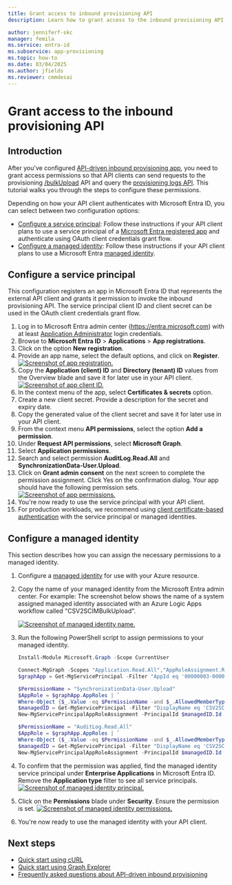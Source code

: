 ```yaml
---
title: Grant access to inbound provisioning API
description: Learn how to grant access to the inbound provisioning API.

author: jenniferf-skc
manager: femila
ms.service: entra-id
ms.subservice: app-provisioning
ms.topic: how-to
ms.date: 03/04/2025
ms.author: jfields
ms.reviewer: cmmdesai
---
```


# Grant access to the inbound provisioning API

## Introduction

After you've configured [API-driven inbound provisioning app](inbound-provisioning-api-configure-app.md), you need to grant access permissions so that API clients can send requests to the provisioning [/bulkUpload](/graph/api/synchronization-synchronizationjob-post-bulkupload) API and query the [provisioning logs API](/graph/api/resources/provisioningobjectsummary). This tutorial walks you through the steps to configure these permissions. 

Depending on how your API client authenticates with Microsoft Entra ID, you can select between two configuration options: 

* [Configure a service principal](#configure-a-service-principal): Follow these instructions if your API client plans to use a service principal of a [Microsoft Entra registered app](~/identity-platform/howto-create-service-principal-portal.md) and authenticate using OAuth client credentials grant flow. 
* [Configure a managed identity](#configure-a-managed-identity): Follow these instructions if your API client plans to use a Microsoft Entra [managed identity](~/identity/managed-identities-azure-resources/overview.md).

## Configure a service principal 
This configuration registers an app in Microsoft Entra ID that represents the external API client and grants it permission to invoke the inbound provisioning API. The service principal client ID and client secret can be used in the OAuth client credentials grant flow. 

1. Log in to Microsoft Entra admin center (https://entra.microsoft.com) with at least [Application Administrator](https://go.microsoft.com/fwlink/?linkid=2247823) login credentials. 
1. Browse to **Microsoft Entra ID** > **Applications** > **App registrations**.
1. Click on the option **New registration**.
1. Provide an app name, select the default options, and click on **Register**.
      [![Screenshot of app registration.](media/inbound-provisioning-api-grant-access/register-app.png)](media/inbound-provisioning-api-grant-access/register-app.png#lightbox)
1. Copy the **Application (client) ID** and **Directory (tenant) ID** values from the Overview blade and save it for later use in your API client. 
      [![Screenshot of app client ID.](media/inbound-provisioning-api-grant-access/app-client-id.png)](media/inbound-provisioning-api-grant-access/app-client-id.png#lightbox)  
1. In the context menu of the app, select **Certificates & secrets** option. 
1. Create a new client secret. Provide a description for the secret and expiry date. 
1. Copy the generated value of the client secret and save it for later use in your API client. 
1. From the context menu **API permissions**, select the option **Add a permission**. 
1. Under **Request API permissions**, select **Microsoft Graph**. 
1. Select **Application permissions**.
1. Search and select permission **AuditLog.Read.All** and **SynchronizationData-User.Upload**.
1. Click on **Grant admin consent** on the next screen to complete the permission assignment. Click Yes on the confirmation dialog. Your app should have the following permission sets.
      [![Screenshot of app permissions.](media/inbound-provisioning-api-grant-access/api-client-permissions.png)](media/inbound-provisioning-api-grant-access/api-client-permissions.png#lightbox)  
1. You're now ready to use the service principal with your API client.
1. For production workloads, we recommend using [client certificate-based authentication](~/identity-platform/howto-authenticate-service-principal-powershell.md) with the service principal or managed identities. 

## Configure a managed identity

This section describes how you can assign the necessary permissions to a managed identity. 

1. Configure a [managed identity](~/identity/managed-identities-azure-resources/overview.md) for use with your Azure resource. 
1. Copy the name of your managed identity from the Microsoft Entra admin center. For example: The screenshot below shows the name of a system assigned managed identity associated with an Azure Logic Apps workflow called "CSV2SCIMBulkUpload". 

      [![Screenshot of managed identity name.](media/inbound-provisioning-api-grant-access/managed-identity-name.png)](media/inbound-provisioning-api-grant-access/managed-identity-name.png#lightbox) 

1. Run the following PowerShell script to assign permissions to your managed identity.

      ```powershell
      Install-Module Microsoft.Graph -Scope CurrentUser

      Connect-MgGraph -Scopes "Application.Read.All","AppRoleAssignment.ReadWrite.All,RoleManagement.ReadWrite.Directory"
      $graphApp = Get-MgServicePrincipal -Filter "AppId eq '00000003-0000-0000-c000-000000000000'"
  
      $PermissionName = "SynchronizationData-User.Upload"
      $AppRole = $graphApp.AppRoles | `
      Where-Object {$_.Value -eq $PermissionName -and $_.AllowedMemberTypes -contains "Application"}
      $managedID = Get-MgServicePrincipal -Filter "DisplayName eq 'CSV2SCIMBulkUpload'"
      New-MgServicePrincipalAppRoleAssignment -PrincipalId $managedID.Id -ServicePrincipalId $managedID.Id -ResourceId $graphApp.Id -AppRoleId $AppRole.Id

      $PermissionName = "AuditLog.Read.All"
      $AppRole = $graphApp.AppRoles | `
      Where-Object {$_.Value -eq $PermissionName -and $_.AllowedMemberTypes -contains "Application"}
      $managedID = Get-MgServicePrincipal -Filter "DisplayName eq 'CSV2SCIMBulkUpload'"
      New-MgServicePrincipalAppRoleAssignment -PrincipalId $managedID.Id -ServicePrincipalId $managedID.Id -ResourceId $graphApp.Id -AppRoleId $AppRole.Id
      ```
1. To confirm that the permission was applied, find the managed identity service principal under **Enterprise Applications** in Microsoft Entra ID. Remove the **Application type** filter to see all service principals.
      [![Screenshot of managed identity principal.](media/inbound-provisioning-api-grant-access/managed-identity-principal.png)](media/inbound-provisioning-api-grant-access/managed-identity-principal.png#lightbox) 
1. Click on the **Permissions** blade under **Security**. Ensure the permission is set. 
      [![Screenshot of managed identity permissions.](media/inbound-provisioning-api-grant-access/managed-identity-permissions.png)](media/inbound-provisioning-api-grant-access/managed-identity-permissions.png#lightbox) 
1. You're now ready to use the managed identity with your API client. 


## Next steps
- [Quick start using cURL](inbound-provisioning-api-curl-tutorial.md)
- [Quick start using Graph Explorer](inbound-provisioning-api-graph-explorer.md)
- [Frequently asked questions about API-driven inbound provisioning](inbound-provisioning-api-faqs.md)
